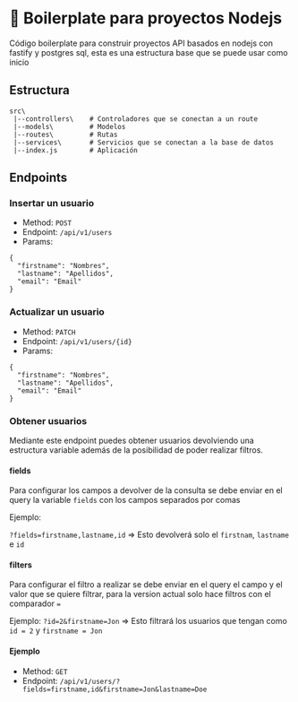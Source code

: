 # 🧭 Boilerplate para proyectos Nodejs

Código boilerplate para construir proyectos API basados en nodejs con fastify y postgres sql, esta es una estructura base que se puede usar como inicio

## Estructura

```
src\
 |--controllers\    # Controladores que se conectan a un route
 |--models\         # Modelos
 |--routes\         # Rutas
 |--services\       # Servicios que se conectan a la base de datos
 |--index.js        # Aplicación
```

## Endpoints

### Insertar un usuario

- Method: `POST`
- Endpoint: `/api/v1/users`
- Params:

```
{
  "firstname": "Nombres",
  "lastname": "Apellidos",
  "email": "Email"
}
```

### Actualizar un usuario

- Method: `PATCH`
- Endpoint: `/api/v1/users/{id}`
- Params:

```
{
  "firstname": "Nombres",
  "lastname": "Apellidos",
  "email": "Email"
}
```

### Obtener usuarios

Mediante este endpoint puedes obtener usuarios devolviendo una estructura variable además de la posibilidad de poder realizar filtros.

#### fields

Para configurar los campos a devolver de la consulta se debe enviar en el query la variable `fields` con los campos separados por comas

Ejemplo:

`?fields=firstname,lastname,id` => Esto devolverá solo el `firstnam`, `lastname` e `id`

#### filters

Para configurar el filtro a realizar se debe enviar en el query el campo y el valor que se quiere filtrar, para la version actual solo hace filtros con el comparador `=`

Ejemplo:
`?id=2&firstname=Jon` => Esto filtrará los usuarios que tengan como `id = 2` y `firstname = Jon`

#### Ejemplo

- Method: `GET`
- Endpoint: `/api/v1/users/?fields=firstname,id&firstname=Jon&lastname=Doe`
